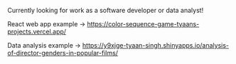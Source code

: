 Currently looking for work as a software developer or data analyst!

React web app example -> https://color-sequence-game-tyaans-projects.vercel.app/

Data analysis example -> https://y9xjge-tyaan-singh.shinyapps.io/analysis-of-director-genders-in-popular-films/
